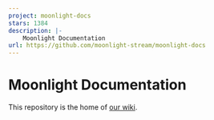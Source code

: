```yaml
---
project: moonlight-docs
stars: 1384
description: |-
    Moonlight Documentation
url: https://github.com/moonlight-stream/moonlight-docs
---
```


# Moonlight Documentation
This repository is the home of [our wiki](https://github.com/moonlight-stream/moonlight-docs/wiki).

